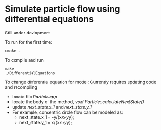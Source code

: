 # Simulate particle flow using differential equations

Still under devlopment

To run for the first time:
```
cmake .
```
To compile and run
```
make
./DifferentialEquations
```

To change differential equation for model:
Currently requires updating code and recompiling
* locate file *Particle.cpp*
* locate the body of the method, *void Particle::calculateNextState()*
* update  *next_state.x_1* and *next_state.y_1*
* For example, concentric circle flow can be modeled as:
    * next_state.x_1 = -y/(x*x+y*y);
    * next_state.y_1 = x/(x*x+y*y);

